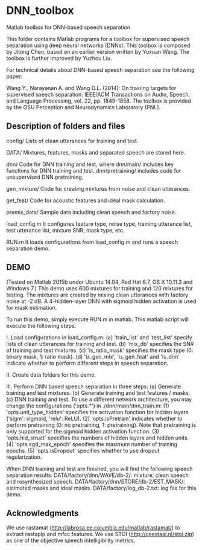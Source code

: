 # DNN_toolbox


Matlab toolbox for DNN-based speech separation


This folder contains Matlab programs for a toolbox for supervised speech separation using deep neural networks (DNNs). This toolbox is composed by Jitong Chen, based on an earlier version written by Yuxuan Wang. The toolbox is further improved by Yuzhou Liu. 

For technical details about DNN-based speech separation see the following paper:

Wang Y., Narayanan A. and Wang D.L. (2014): On training targets for supervised speech separation. IEEE/ACM Transactions on Audio, Speech, and Language Processing, vol. 22, pp. 1849-1858.
The toolbox is provided by the OSU Perception and Neurodynamics Laboratory (PNL).

## Description of folders and files

config/
Lists of clean utterances for training and test.

DATA/
Mixtures, features, masks and separated speech are stored here.

dnn/
Code for DNN training and test, where dnn/main/ includes key functions for DNN training and test. dnn/pretraining/ includes code for unsupervised DNN pretraining.

gen_mixture/
Code for creating mixtures from noise and clean utterances.

get_feat/
Code for acoustic features and ideal mask calculation.

premix_data/
Sample data including clean speech and factory noise.

load_config.m
It configures feature type, noise type, training utterance list, test utterance list, mixture SNR, mask type, etc.

RUN.m
It loads configurations from load_config.m and runs a speech separation demo.

## DEMO

(Tested on Matlab 2015b under Ubuntu 14.04, Red Hat 6.7, OS X 10.11.3 and Windows 7.)
This demo uses 600 mixtures for training and 120 mixtures for testing.
The mixtures are created by mixing clean utterances with factory noise at -2 dB.
A 4-hidden-layer DNN with sigmoid hidden activation is used for mask estimation.

To run this demo, simply execute RUN.m in matlab. This matlab script will execute the following steps:

I. Load configurations in load_config.m:
(a) 'train_list' and 'test_list' specify lists of clean utterances for training and test.
(b) 'mix_db' specifies the SNR of training and test mixtures.
(c) 'is_ratio_mask' specifies the mask type (0: binary mask, 1: ratio mask).
(d) 'is_gen_mix', 'is_gen_feat' and 'is_dnn' indicate whether to perform different steps in speech separation.

II. Create data folders for this demo.

III. Perform DNN based speech separation in three steps:
(a) Generate training and test mixtures.
(b) Generate training and test features / masks.
(c) DNN training and test. To use a different network architecture, you may change the configurations ('opts.*') in ./dnn/main/dnn_train.m:
(1) 'opts.unit_type_hidden' specifies the activation function for hidden layers ('sigm': sigmoid, 'relu': ReLU).
(2) 'opts.isPretrain' indicates whether to perform pretraining (0: no pretraining, 1: pretraining). Note that pretraining is only supported for the sigmoid hidden activation function.
(3) 'opts.hid_struct' specifies the numbers of hidden layers and hidden units.
(4) 'opts.sgd_max_epoch' specifies the maximum number of training epochs.
(5) 'opts.isDropout' specifies whether to use dropout regularization.

When DNN training and test are finished, you will find the following speech separation results:
DATA/factory/dnn/WAVE/db-2/: mixture, clean speech and resynthesized speech.
DATA/factory/dnn/STORE/db-2/EST_MASK/: estimated masks and ideal masks.
DATA/factory/log_db-2.txt: log file for this demo.

## Acknowledgments

We use rastamat (http://labrosa.ee.columbia.edu/matlab/rastamat/) to extract rastaplp and mfcc features. We use STOI (http://ceestaal.nl/stoi.zip) as one of the objective speech intelligibility metrics.

